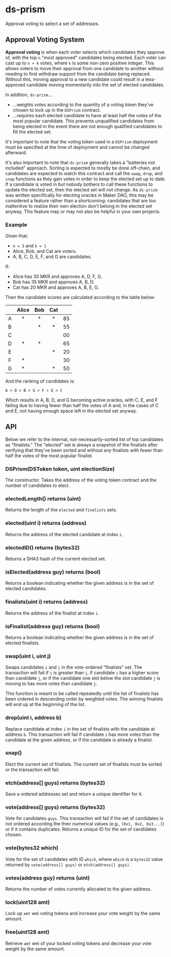 # ds-prism

Approval voting to select a set of addresses.

## Approval Voting System

**Approval voting** is when each voter selects which candidates they approve of,
with the top `n` "most approved" candidates being elected. Each voter can cast
up to `n + k` votes, where `k` is some non-zero positive integer. This allows
voters to move their approval from one candidate to another without needing to
first withdraw support from the candidate being replaced. Without this, moving
approval to a new candidate could result in a less-approved candidate moving
momentarily into the set of elected candidates.

In addition, `ds-prism`...
- ...weights votes according to the quantity of a voting token they've chosen to
  lock up in the `DSPrism` contract.
- ...requires each elected candidate to have at least half the votes of the most
  popular candidate. This prevents unqualified candidates from being elected in
  the event there are not enough qualified candidates to fill the elected set.

It's important to note that the voting token used in a `DSPrism` deployment
must be specified at the time of deployment and cannot be changed afterward.

It's also important to note that `ds-prism` generally takes a "batteries not
included" approach. Sorting is expected to mostly be done off-chain, and
candidates are expected to watch this contract and call the `swap`, `drop`, and
`snap` functions as they gain votes in order to keep the elected set up to date.
If a candidate is voted in but nobody bothers to call these functions to update
the elected set, then the elected set will not change. As `ds-prism` was written
specifically for electing oracles in Maker DAO, this may be considered a feature
rather than a shortcoming: candidates that are too inattentive to realize their
own election don't belong in the elected set anyway. This feature may or may not
also be helpful in your own projects.


### Example

Given that:

- `n = 5` and `k = 1`
- Alice, Bob, and Cat are voters.
- A, B, C, D, E, F, and G are candidates.

If:

- Alice has 30 MKR and approves A, D, F, G.
- Bob has 35 MKR and approves A, B, D.
- Cat has 20 MKR and approves A, B, E, G.

Then the candidate scores are calculated according to the table below:

|   | Alice | Bob | Cat |    |
|:-:|:-----:|:---:|:---:|----|
| A |   *   |  *  |  *  | 85 |
| B |       |  *  |  *  | 55 |
| C |       |     |     | 00 |
| D |   *   |  *  |     | 65 |
| E |       |     |  *  | 20 |
| F |   *   |     |     | 30 |
| G |   *   |     |  *  | 50 |

And the ranking of candidates is:

```
A > D > B > G > F > E > C
```

Which results in A, B, D, and G becoming active oracles, with C, E, and F
failing due to having fewer than half the votes of A and, in the cases of C and
E, not having enough space left in the elected set anyway.


## API

Below we refer to the internal, not-necessarily-sorted list of top candidates as
"finalists." The "elected" set is always a snapshot of the finalists after
verifying that they've been sorted and without any finalists with fewer than
half the votes of the most popular finalist.

### DSPrism(DSToken token, uint electionSize)

The constructor. Takes the address of the voting token contract and the number
of candidates to elect.


### electedLength() returns (uint)

Returns the length of the `elected` and `finalists` sets.


### elected(uint i) returns (address)

Returns the address of the elected candidate at index `i`.


### electedID() returns (bytes32)

Returns a SHA3 hash of the current elected set.


### isElected(address guy) returns (bool)

Returns a boolean indicating whether the given address is in the set of elected
candidates.


### finalists(uint i) returns (address)

Returns the address of the finalist at index `i`.


### isFinalist(address guy) returns (bool)

Returns a boolean indicating whether the given address is in the set of elected
finalists.


### swap(uint i, uint j)

Swaps candidates `i` and `j` in the vote-ordered "finalists" set. The
transaction will fail if `i` is greater than `j`, if candidate `i` has a higher
score than candidate `j`, or if the candidate one slot below the slot candidate
`j` is moving to has more votes than candidate `j`.

This function is meant to be called repeatedly until the list of finalists has
been ordered in descending order by weighted votes. The winning finalists will
end up at the beginning of the list.


### drop(uint i, address b)

Replace candidate at index `i` in the set of finalists with the candidate at
address `b`. This transaction will fail if candidate `i` has more votes than the
candidate at the given address, or if the candidate is already a finalist.


### snap()

Elect the current set of finalists. The current set of finalists must be sorted
or the transaction will fail.


### etch(address[] guys) returns (bytes32)

Save a ordered addresses set and return a unique identifier for it.


### vote(address[] guys) returns (bytes32)

Vote for candidates `guys`. This transaction will fail if the set of candidates
is not ordered according the their numerical values (e.g., `[0x1, 0x2, 0x3...]`)
or if it contains duplicates. Returns a unique ID for the set of candidates
chosen.


### vote(bytes32 which)

Vote for the set of candidates with ID `which`, where `which` is a `bytes32`
value returned by `vote(address[] guys)` or `etch(address[] guys)`.


### votes(address guy) returns (uint)

Returns the number of votes currently allocated to the given address.


### lock(uint128 amt)

Lock up `amt` wei voting tokens and increase your vote weight by the same amount.


### free(uint128 amt)

Retrieve `amt` wei of your locked voting tokens and decrease your vote weight by
the same amount.
